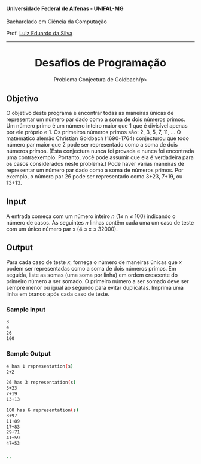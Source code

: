 #### Universidade Federal de Alfenas - UNIFAL-MG
Bacharelado em Ciência da Computação

Prof. [Luiz Eduardo da Silva](https://github.com/luizedsilva)

<hr>
<div align="center">
<h1>Desafios de Programação</h1>
    <p>Problema Conjectura de Goldbach/p>
</div>

## Objetivo

O objetivo deste programa é encontrar todas as maneiras únicas de representar um número par dado como a soma de dois números primos.
Um número primo é um número inteiro maior que 1 que é divisível apenas por ele próprio e 1. Os primeiros números primos são: 2, 3, 5, 7, 11, ...
O matemático alemão Christian Goldbach (1690-1764) conjecturou que todo número par maior que 2 pode ser representado como a soma de dois números primos. 
(Esta conjectura nunca foi provada e nunca foi encontrada uma contraexemplo. Portanto, você pode assumir que ela é verdadeira para os casos considerados neste problema.) 
Pode haver várias maneiras de representar um número par dado como a soma de números primos. Por exemplo, o número par 26 pode ser representado como 3+23, 7+19, ou 13+13.

## Input

A entrada começa com um número inteiro <i>n</i> (1≤ n ≤ 100) indicando o número de casos. As seguintes <i>n</i> linhas contêm cada uma um caso de teste com um único número par x (4 ≤ x ≤ 32000).

## Output

Para cada caso de teste <i>x</i>, forneça o número de maneiras únicas que <i>x</i> podem ser representadas como a soma de dois números primos.
Em seguida, liste as somas (uma soma por linha) em ordem crescente do primeiro número a ser somado. 
O primeiro número a ser somado deve ser sempre menor ou igual ao segundo para evitar duplicatas. Imprima uma linha em branco após cada caso de teste.

### Sample Input

```bash
3
4
26
100

```

### Sample Output

```bash
4 has 1 representation(s)
2+2

26 has 3 representation(s)
3+23
7+19
13+13

100 has 6 representation(s)
3+97
11+89
17+83
29+71
41+59
47+53


``
